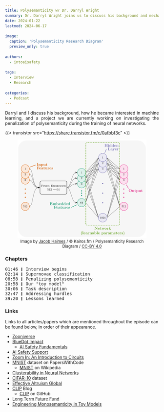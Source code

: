 ```yaml
---
title: Polysemanticity w/ Dr. Darryl Wright
summary: Dr. Darryl Wright joins us to discuss his background and mechanistic interpretability.
date: 2024-01-22
lastmod: 2024-06-17

image:
  caption: 'Polysemanticity Research Diagram'
  preview_only: true

authors:
  - intoaisafety

tags:
  - Interview
  - Research

categories: 
  - Podcast
---
```


<div style="text-align: justify">
Darryl and I discuss his background, how he became interested in machine learning, and a project we are currently working on investigating the penalization of polysemanticity during the training of neural networks.

{{< transistor src="https://share.transistor.fm/e/0afbbf3c" >}}
</div>

<figure>
    <img src="featured.png"
         alt="Polysemanticity Research Diagram, Jacob Haimes">
    <figcaption style="font-size:small; text-align:center">Image by <a href="https://jacob-haimes.github.io" target="_blank" rel="noreferrer noopener">Jacob Haimes</a> / © Kairos.fm / Polysemanticity Research Diagram / <a href="https://creativecommons.org/licenses/by/4.0/" target="_blank" rel="noreferrer noopener">CC-BY 4.0</a></figcaption>
</figure>

### Chapters

<div style="text-align: left; font-family:monospace;">
01:46 ❙ Interview begins<br>
02:14 ❙ Supernovae classification<br>
08:58 ❙ Penalizing polysemanticity<br>
20:58 ❙ Our "toy model"<br>
30:06 ❙ Task description<br>
32:47 ❙ Addressing hurdles<br>
39:20 ❙ Lessons learned
</div>

### Links

Links to all articles/papers which are mentioned throughout the episode can be found below, in order of their appearance.
- <a href="https://www.zooniverse.org" target="_blank" rel="noreferrer noopener">Zooniverse</a>
- <a href="https://bluedot.org" target="_blank" rel="noreferrer noopener">BlueDot Impact</a>
  - <a href="https://course.aisafetyfundamentals.com/alignment" target="_blank" rel="noreferrer noopener">AI Safety Fundamentals</a>
- <a href="https://www.aisafetysupport.org" target="_blank" rel="noreferrer noopener">AI Safety Support</a>
- <a href="https://distill.pub/2020/circuits/zoom-in/" target="_blank" rel="noreferrer noopener">Zoom In: An Introduction to Circuits</a>
- <a href="https://paperswithcode.com/dataset/mnist" target="_blank" rel="noreferrer noopener">MNIST</a> dataset on PapersWithCode
  - <a href="https://en.wikipedia.org/wiki/MNIST_database" target="_blank" rel="noreferrer noopener">MNIST</a> on Wikipedia
- <a href="https://arxiv.org/abs/2103.03386" target="_blank" rel="noreferrer noopener">Clusterability in Neural Networks</a>
- <a href="https://www.cs.toronto.edu/~kriz/cifar.html" target="_blank" rel="noreferrer noopener">CIFAR-10</a> dataset
- <a href="https://www.effectivealtruism.org/ea-global" target="_blank" rel="noreferrer noopener">Effective Altruism Global</a>
- <a href="https://openai.com/research/clip" target="_blank" rel="noreferrer noopener">CLIP</a> Blog
  - <a href="https://github.com/openai/CLIP" target="_blank" rel="noreferrer noopener">CLIP</a> on GitHub
- <a href="https://funds.effectivealtruism.org/funds/far-future" target="_blank" rel="noreferrer noopener">Long Term Future Fund</a>
- <a href="https://arxiv.org/abs/2211.09169" target="_blank" rel="noreferrer noopener">Engineering Monosemanticity in Toy Models</a>

<!-- end of the list -->